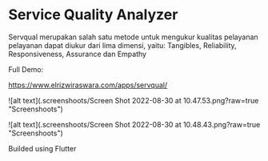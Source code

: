 # Service Quality Analyzer
Servqual merupakan salah satu metode untuk mengukur kualitas pelayanan pelayanan dapat diukur dari lima dimensi, yaitu: Tangibles, Reliability, Responsiveness, Assurance dan Empathy


Full Demo:

https://www.elrizwiraswara.com/apps/servqual/

![alt text](.screenshoots/Screen Shot 2022-08-30 at 10.47.53.png?raw=true "Screenshoots")

![alt text](.screenshoots/Screen Shot 2022-08-30 at 10.48.43.png?raw=true "Screenshoots")


Builded using Flutter
